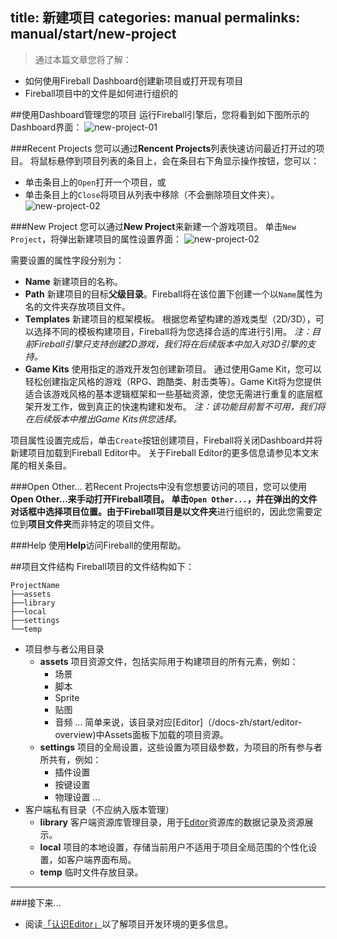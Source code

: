 title: 新建项目
categories: manual
permalinks: manual/start/new-project
---

> 通过本篇文章您将了解：
- 如何使用Fireball Dashboard创建新项目或打开现有项目
- Fireball项目中的文件是如何进行组织的

##使用Dashboard管理您的项目
运行Fireball引擎后，您将看到如下图所示的Dashboard界面：
![new-project-01](https://cloud.githubusercontent.com/assets/2867434/6851104/f49912b0-d417-11e4-8338-9b72b18df4a7.png)

###Recent Projects
您可以通过**Rencent Projects**列表快速访问最近打开过的项目。
将鼠标悬停到项目列表的条目上，会在条目右下角显示操作按钮，您可以：
- 单击条目上的`Open`打开一个项目，或
- 单击条目上的`Close`将项目从列表中移除（不会删除项目文件夹）。
![new-project-02](https://cloud.githubusercontent.com/assets/2867434/6866397/b26ccc38-d4b2-11e4-89b0-91bc1d3f6d09.png)

###New Project
您可以通过**New Project**来新建一个游戏项目。
单击`New Project`，将弹出新建项目的属性设置界面：
![new-project-02](https://cloud.githubusercontent.com/assets/2867434/6851105/f5123dd4-d417-11e4-9399-3ea81c0fd3b0.png)

需要设置的属性字段分别为：
- **Name**
  新建项目的名称。
- **Path**
  新建项目的目标**父级目录**。Fireball将在该位置下创建一个以`Name`属性为名的文件夹存放项目文件。
- **Templates**
  新建项目的框架模板。
  根据您希望构建的游戏类型（2D/3D），可以选择不同的模板构建项目，Fireball将为您选择合适的库进行引用。
  *注：目前Fireball引擎只支持创建2D游戏，我们将在后续版本中加入对3D引擎的支持。*
- **Game Kits**
  使用指定的游戏开发包创建新项目。
  通过使用Game Kit，您可以轻松创建指定风格的游戏（RPG、跑酷类、射击类等）。Game Kit将为您提供适合该游戏风格的基本逻辑框架和一些基础资源，使您无需进行重复的底层框架开发工作，做到真正的快速构建和发布。
  *注：该功能目前暂不可用，我们将在后续版本中推出Game Kits供您选择。*


项目属性设置完成后，单击`Create`按钮创建项目，Fireball将关闭Dashboard并将新建项目加载到Fireball Editor中。
关于Fireball Editor的更多信息请参见本文末尾的相关条目。

###Open Other...
若Recent Projects中没有您想要访问的项目，您可以使用**Open Other...**来手动打开Fireball项目。
单击`Open Other...`，并在弹出的文件对话框中选择项目位置。由于Fireball项目是以**文件夹**进行组织的，因此您需要定位到**项目文件夹**而非特定的项目文件。

###Help
使用**Help**访问Fireball的使用帮助。

##项目文件结构
Fireball项目的文件结构如下：
```
ProjectName
├──assets
├──library
├──local
├──settings
└──temp
```
- 项目参与者公用目录
  - **assets**
    项目资源文件，包括实际用于构建项目的所有元素，例如：
    - 场景
    - 脚本
    - Sprite
    - 贴图
    - 音频
    ...
    简单来说，该目录对应[Editor]（/docs-zh/start/editor-overview)中Assets面板下加载的项目资源。
  - **settings**
    项目的全局设置，这些设置为项目级参数，为项目的所有参与者所共有，例如：
    - 插件设置
    - 按键设置
    - 物理设置
    ...
- 客户端私有目录（不应纳入版本管理）
  - **library**
    客户端资源库管理目录，用于[Editor](/docs-zh/start/editor-overview)资源库的数据记录及资源展示。
  - **local**
    项目的本地设置，存储当前用户不适用于项目全局范围的个性化设置，如客户端界面布局。
  - **temp**
    临时文件存放目录。


---
###接下来...
- 阅读[「认识Editor」](/docs-zh/start/editor-overview)以了解项目开发环境的更多信息。
